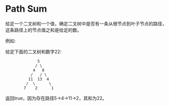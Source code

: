 # Path Sum

给定一个二叉树和一个值，确定二叉树中是否有一条从根节点到叶子节点的路径，这条路径上的节点值之和是给定的数。

例如:

给定下面的二叉树和数字22:


```
              5
             / \
            4   8
           /   / \
          11  13  4
         /  \      \
        7    2      1
```

返回true，因为存在路径5->4->11->2，其和为22。
